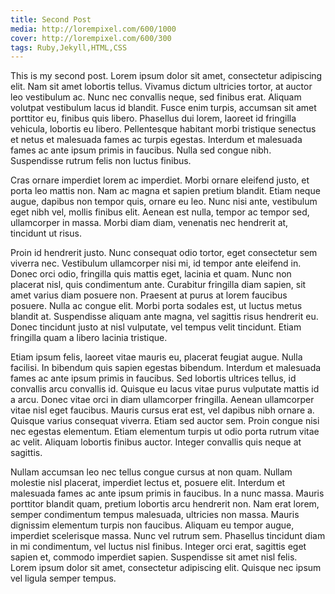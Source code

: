 ```yaml
---
title: Second Post
media: http://lorempixel.com/600/1000
cover: http://lorempixel.com/600/300
tags: Ruby,Jekyll,HTML,CSS
---
```


This is my second post. Lorem ipsum dolor sit amet, consectetur adipiscing elit. Nam sit amet lobortis tellus. Vivamus dictum ultricies tortor, at auctor leo vestibulum ac. Nunc nec convallis neque, sed finibus erat. Aliquam volutpat vestibulum lacus id blandit. Fusce enim turpis, accumsan sit amet porttitor eu, finibus quis libero. Phasellus dui lorem, laoreet id fringilla vehicula, lobortis eu libero. Pellentesque habitant morbi tristique senectus et netus et malesuada fames ac turpis egestas. Interdum et malesuada fames ac ante ipsum primis in faucibus. Nulla sed congue nibh. Suspendisse rutrum felis non luctus finibus.

Cras ornare imperdiet lorem ac imperdiet. Morbi ornare eleifend justo, et porta leo mattis non. Nam ac magna et sapien pretium blandit. Etiam neque augue, dapibus non tempor quis, ornare eu leo. Nunc nisi ante, vestibulum eget nibh vel, mollis finibus elit. Aenean est nulla, tempor ac tempor sed, ullamcorper in massa. Morbi diam diam, venenatis nec hendrerit at, tincidunt ut risus.

Proin id hendrerit justo. Nunc consequat odio tortor, eget consectetur sem viverra nec. Vestibulum ullamcorper nisi mi, id tempor ante eleifend in. Donec orci odio, fringilla quis mattis eget, lacinia et quam. Nunc non placerat nisl, quis condimentum ante. Curabitur fringilla diam sapien, sit amet varius diam posuere non. Praesent at purus at lorem faucibus posuere. Nulla ac congue elit. Morbi porta sodales est, ut luctus metus blandit at. Suspendisse aliquam ante magna, vel sagittis risus hendrerit eu. Donec tincidunt justo at nisl vulputate, vel tempus velit tincidunt. Etiam fringilla quam a libero lacinia tristique.

Etiam ipsum felis, laoreet vitae mauris eu, placerat feugiat augue. Nulla facilisi. In bibendum quis sapien egestas bibendum. Interdum et malesuada fames ac ante ipsum primis in faucibus. Sed lobortis ultrices tellus, id convallis arcu convallis id. Quisque eu lacus vitae purus vulputate mattis id a arcu. Donec vitae orci in diam ullamcorper fringilla. Aenean ullamcorper vitae nisl eget faucibus. Mauris cursus erat est, vel dapibus nibh ornare a. Quisque varius consequat viverra. Etiam sed auctor sem. Proin congue nisi nec egestas elementum. Etiam elementum turpis ut odio porta rutrum vitae ac velit. Aliquam lobortis finibus auctor. Integer convallis quis neque at sagittis.

Nullam accumsan leo nec tellus congue cursus at non quam. Nullam molestie nisl placerat, imperdiet lectus et, posuere elit. Interdum et malesuada fames ac ante ipsum primis in faucibus. In a nunc massa. Mauris porttitor blandit quam, pretium lobortis arcu hendrerit non. Nam erat lorem, semper condimentum tempus malesuada, ultricies non massa. Mauris dignissim elementum turpis non faucibus. Aliquam eu tempor augue, imperdiet scelerisque massa. Nunc vel rutrum sem. Phasellus tincidunt diam in mi condimentum, vel luctus nisl finibus. Integer orci erat, sagittis eget sapien et, commodo imperdiet sapien. Suspendisse sit amet nisl felis. Lorem ipsum dolor sit amet, consectetur adipiscing elit. Quisque nec ipsum vel ligula semper tempus.